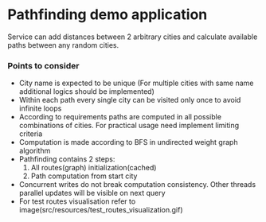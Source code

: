 # Pathfinding demo application
Service can add distances between 2 arbitrary cities and calculate available paths between any random cities.

### Points to consider

* City name is expected to be unique (For multiple cities with same name additional logics should be implemented)
* Within each path every single city can be visited only once to avoid infinite loops
* According to requirements paths are computed in all possible combinations of cities. For practical usage need implement limiting criteria
* Computation is made according to BFS in undirected weight graph algorithm
* Pathfinding contains 2 steps: 
    1. All routes(graph) initialization(cached)
    2. Path computation from start city
* Concurrent writes do not break computation consistency. Other threads parallel updates will be visible on next query
* For test routes visualisation refer to image(src/resources/test_routes_visualization.gif)

